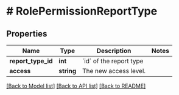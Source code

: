 # # RolePermissionReportType

## Properties

Name | Type | Description | Notes
------------ | ------------- | ------------- | -------------
**report_type_id** | **int** | &#x60;id&#x60; of the report type |
**access** | **string** | The new access level. |

[[Back to Model list]](../../README.md#models) [[Back to API list]](../../README.md#endpoints) [[Back to README]](../../README.md)
